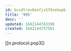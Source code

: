 ```yaml
---
id: bcvdlrov8eofjv578zekopb
title: '995'
desc: ''
updated: 1642144763398
created: 1642144757561
---
```



[[n.protocol.pop3]]
